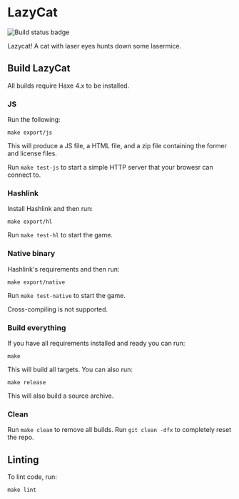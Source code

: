 # LazyCat

![Build status badge](https://github.com/moggers87/lazycat/workflows/LazyCat%20Build/badge.svg)

Lazycat! A cat with laser eyes hunts down some lasermice.

## Build LazyCat

All builds require Haxe 4.x to be installed.

### JS

Run the following:

```
make export/js
```

This will produce a JS file, a HTML file, and a zip file containing the former
and license files.

Run `make test-js` to start a simple HTTP server that your browesr can connect
to.

### Hashlink

Install Hashlink and then run:

```
make export/hl
```

Run `make test-hl` to start the game.

### Native binary

Hashlink's requirements and then run:

```
make export/native
```

Run `make test-native` to start the game.

Cross-compiling is not supported.

### Build everything

If you have all requirements installed and ready you can run:

```
make
```

This will build all targets. You can also run:

```
make release
```

This will also build a source archive.

### Clean

Run `make clean` to remove all builds. Run `git clean -dfx` to completely reset
the repo.

## Linting

To lint code, run:

```
make lint
```
